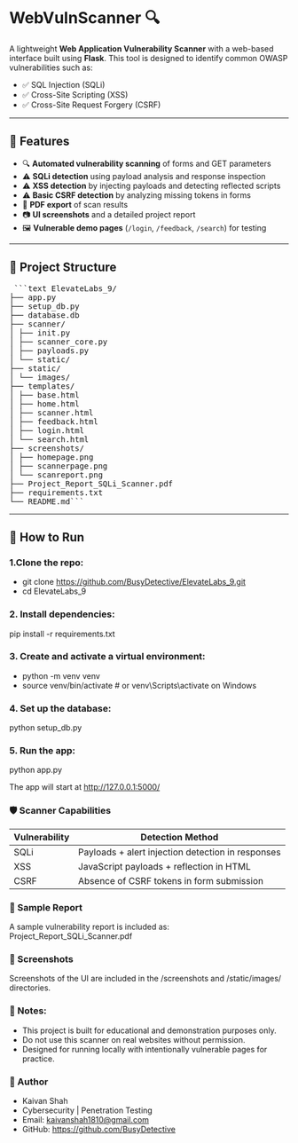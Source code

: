 # WebVulnScanner 🔍

A lightweight **Web Application Vulnerability Scanner** with a web-based interface built using **Flask**. This tool is designed to identify common OWASP vulnerabilities such as:

- ✅ SQL Injection (SQLi)
- ✅ Cross-Site Scripting (XSS)
- ✅ Cross-Site Request Forgery (CSRF)

---

## 🧩 Features

- 🔍 **Automated vulnerability scanning** of forms and GET parameters
- ⚠️ **SQLi detection** using payload analysis and response inspection
- ⚠️ **XSS detection** by injecting payloads and detecting reflected scripts
- ⚠️ **Basic CSRF detection** by analyzing missing tokens in forms
- 📄 **PDF export** of scan results
- 📷 **UI screenshots** and a detailed project report
- 🖼️ **Vulnerable demo pages** (`/login`, `/feedback`, `/search`) for testing

---

## 📁 Project Structure

<pre> ```text ElevateLabs_9/ 
├── app.py
├── setup_db.py
├── database.db
├── scanner/
│ ├── init.py
│ ├── scanner_core.py
│ ├── payloads.py
│ └── static/
├── static/
│ └── images/
├── templates/
│ ├── base.html
│ ├── home.html
│ ├── scanner.html
│ ├── feedback.html
│ ├── login.html
│ └── search.html
├── screenshots/
│ ├── homepage.png
│ ├── scannerpage.png
│ └── scanreport.png
├── Project_Report_SQLi_Scanner.pdf
├── requirements.txt
└── README.md``` </pre>

---

## 🚀 How to Run

### 1.Clone the repo:
- git clone https://github.com/BusyDetective/ElevateLabs_9.git
- cd ElevateLabs_9

### 2. Install dependencies:
pip install -r requirements.txt

### 3. Create and activate a virtual environment:
- python -m venv venv
- source venv/bin/activate      # or venv\Scripts\activate on Windows 

### 4. Set up the database:
python setup_db.py

### 5. Run the app:
python app.py

The app will start at http://127.0.0.1:5000/

### 🛡️ Scanner Capabilities
| Vulnerability | Detection Method                                  |
| ------------- | ------------------------------------------------- |
| SQLi          | Payloads + alert injection detection in responses |
| XSS           | JavaScript payloads + reflection in HTML          |
| CSRF          | Absence of CSRF tokens in form submission         |

### 📄 Sample Report
A sample vulnerability report is included as:
Project_Report_SQLi_Scanner.pdf

### 📸 Screenshots
Screenshots of the UI are included in the /screenshots and /static/images/ directories.

### 📌 Notes:
- This project is built for educational and demonstration purposes only.
- Do not use this scanner on real websites without permission.
- Designed for running locally with intentionally vulnerable pages for practice.

### 👤 Author
- Kaivan Shah
- Cybersecurity | Penetration Testing
- Email: kaivanshah1810@gmail.com 
- GitHub: https://github.com/BusyDetective
